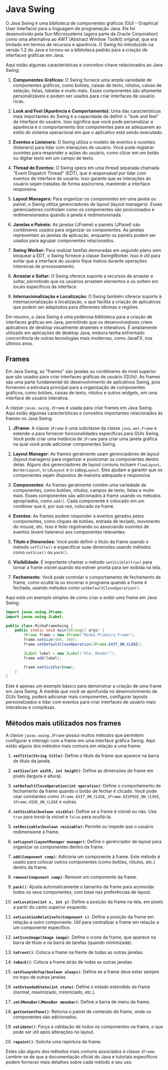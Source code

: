 # Java Swing

O Java Swing é uma biblioteca de componentes gráficos (GUI - Graphical User Interface) para a linguagem de programação Java. Ele foi desenvolvido pela Sun Microsystems (agora parte da Oracle Corporation) como uma alternativa ao AWT (Abstract Window Toolkit) original, que era limitado em termos de recursos e aparência. O Swing foi introduzido na versão 1.2 do Java e tornou-se a biblioteca padrão para a criação de interfaces gráficas em Java.

Aqui estão algumas características e conceitos-chave relacionados ao Java Swing:

1. **Componentes Gráficos:** O Swing fornece uma ampla variedade de componentes gráficos, como botões, caixas de texto, rótulos, caixas de seleção, listas, tabelas e muito mais. Esses componentes são altamente personalizáveis e podem ser usados para criar interfaces de usuário ricas.

2. **Look and Feel (Aparência e Comportamento):** Uma das características mais importantes do Swing é a capacidade de definir o "look and feel" da interface do usuário. Isso significa que você pode personalizar a aparência e o comportamento dos componentes para se adequarem ao estilo do sistema operacional em que o aplicativo está sendo executado.

3. **Eventos e Listeners:** O Swing utiliza o modelo de eventos e ouvintes (listeners) para lidar com interações do usuário. Você pode registrar ouvintes para responder a ações do usuário, como clicar em um botão ou digitar texto em um campo de texto.

4. **Thread de Eventos:** O Swing opera em uma thread separada chamada "Event Dispatch Thread" (EDT), que é responsável por lidar com eventos de interface do usuário. Isso garante que as interações do usuário sejam tratadas de forma assíncrona, mantendo a interface responsiva.

5. **Layout Managers:** Para organizar os componentes em uma janela ou painel, o Swing utiliza gerenciadores de layout (layout managers). Esses gerenciadores controlam como os componentes são posicionados e redimensionados quando a janela é redimensionada.

6. **Janelas e Painéis:** As janelas (JFrame) e painéis (JPanel) são contêineres usados para organizar os componentes. As janelas representam as janelas da aplicação, enquanto os painéis podem ser usados para agrupar componentes relacionados.

7. **Swing Worker:** Para realizar tarefas demoradas em segundo plano sem bloquear a EDT, o Swing fornece a classe SwingWorker. Isso é útil para evitar que a interface do usuário fique inativa durante operações intensivas de processamento.

8. **Arrastar e Soltar:** O Swing oferece suporte a recursos de arrastar e soltar, permitindo que os usuários arrastem elementos e os soltem em locais específicos da interface.

9. **Internacionalização e Localização:** O Swing também oferece suporte à internacionalização e localização, o que facilita a criação de aplicativos que podem ser adaptados para diferentes idiomas e regiões.

Em resumo, o Java Swing é uma poderosa biblioteca para a criação de interfaces gráficas em Java, permitindo que os desenvolvedores criem aplicativos de desktop visualmente atraentes e interativos. É amplamente utilizado em aplicações de desktop Java, embora tenha enfrentado concorrência de outras tecnologias mais modernas, como JavaFX, nos últimos anos.

## Frames

Em Java Swing, as "frames" são janelas ou contêineres de nível superior que são usados para criar interfaces gráficas de usuário (GUIs). As frames são uma parte fundamental do desenvolvimento de aplicativos Swing, pois fornecem a estrutura principal para a organização de componentes gráficos, como botões, caixas de texto, rótulos e outros widgets, em uma interface de usuário interativa.

A classe `javax.swing.JFrame` é usada para criar frames em Java Swing. Aqui estão algumas características e conceitos importantes relacionados às frames no Java Swing:

1. **JFrame**: A classe `JFrame` é uma subclasse da classe `java.awt.Frame` e estende-a para fornecer funcionalidades específicas para GUIs Swing. Você pode criar uma instância de `JFrame` para criar uma janela gráfica na qual você pode adicionar componentes Swing.

2. **Layout Manager**: As frames geralmente usam gerenciadores de layout (layout managers) para organizar e posicionar os componentes dentro delas. Alguns dos gerenciadores de layout comuns incluem `FlowLayout`, `BorderLayout`, `GridLayout` e `GridBagLayout`. Eles ajudam a garantir que os componentes sejam dispostos de maneira adequada e responsiva.

3. **Componentes**: As frames geralmente contêm uma variedade de componentes, como botões, rótulos, campos de texto, listas e muito mais. Esses componentes são adicionados à frame usando os métodos apropriados, como `add()`. Cada componente é colocado em um contêiner que é, por sua vez, colocado na frame.

4. **Eventos**: As frames podem responder a eventos gerados pelos componentes, como cliques de botões, entrada de teclado, movimento do mouse, etc. Isso é feito registrando ou associando ouvintes de eventos (event listeners) aos componentes relevantes.

5. **Título e Dimensões**: Você pode definir o título da frame usando o método `setTitle()` e especificar suas dimensões usando métodos como `setSize()` ou `pack()`.

6. **Visibilidade**: É importante chamar o método `setVisible(true)` para tornar a frame visível quando ela estiver pronta para ser exibida na tela.

7. **Fechamento**: Você pode controlar o comportamento de fechamento da frame, como ocultá-la ou encerrar o programa quando a frame é fechada, usando métodos como `setDefaultCloseOperation()`.

Aqui está um exemplo simples de como criar e exibir uma frame em Java Swing:

```java
import javax.swing.JFrame;
import javax.swing.JLabel;

public class MinhaFrameSwing {
    public static void main(String[] args) {
        JFrame frame = new JFrame("Minha Primeira Frame");
        frame.setSize(400, 300);
        frame.setDefaultCloseOperation(JFrame.EXIT_ON_CLOSE);

        JLabel label = new JLabel("Olá, Mundo!");
        frame.add(label);

        frame.setVisible(true);
    }
}
```

Este é apenas um exemplo básico para demonstrar a criação de uma frame em Java Swing. À medida que você se aprofunda no desenvolvimento de GUIs Swing, poderá adicionar mais componentes, configurar layouts personalizados e lidar com eventos para criar interfaces de usuário mais interativas e complexas.

## Métodos mais utilizados nos frames

A classe `javax.swing.JFrame` possui muitos métodos que permitem configurar e interagir com a frame em uma interface gráfica Swing. Aqui estão alguns dos métodos mais comuns em relação a uma frame:

1. **`setTitle(String title)`**: Define o título da frame que aparece na barra de título da janela.

2. **`setSize(int width, int height)`**: Define as dimensões da frame em pixels (largura e altura).

3. **`setDefaultCloseOperation(int operation)`**: Define o comportamento de fechamento da frame quando o botão de fechar é clicado. Você pode usar constantes como `JFrame.EXIT_ON_CLOSE`, `JFrame.DISPOSE_ON_CLOSE`, `JFrame.HIDE_ON_CLOSE` e outras.

4. **`setVisible(boolean visible)`**: Define se a frame é visível ou não. Use `true` para torná-la visível e `false` para ocultá-la.

5. **`setResizable(boolean resizable)`**: Permite ou impede que o usuário redimensione a frame.

6. **`setLayout(LayoutManager manager)`**: Define o gerenciador de layout para organizar os componentes dentro da frame.

7. **`add(Component comp)`**: Adiciona um componente à frame. Este método é usado para colocar outros componentes (como botões, rótulos, etc.) dentro da frame.

8. **`remove(Component comp)`**: Remove um componente da frame.

9. **`pack()`**: Ajusta automaticamente o tamanho da frame para acomodar todos os seus componentes, com base nas preferências de layout.

10. **`setLocation(int x, int y)`**: Define a posição da frame na tela, em pixels a partir do canto superior esquerdo.

11. **`setLocationRelativeTo(Component c)`**: Define a posição da frame em relação a outro componente. Útil para centralizar a frame em relação a um componente específico.

12. **`setIconImage(Image image)`**: Define o ícone da frame, que aparece na barra de título e na barra de tarefas (quando minimizada).

13. **`toFront()`**: Coloca a frame na frente de todas as outras janelas.

14. **`toBack()`**: Coloca a frame atrás de todas as outras janelas.

15. **`setAlwaysOnTop(boolean always)`**: Define se a frame deve estar sempre no topo de outras janelas.

16. **`setExtendedState(int state)`**: Define o estado estendido da frame (normal, maximizado, minimizado, etc.).

17. **`setJMenuBar(JMenuBar menubar)`**: Define a barra de menu da frame.

18. **`getContentPane()`**: Retorna o painel de conteúdo da frame, onde os componentes são adicionados.

19. **`validate()`**: Força a validação de todos os componentes na frame, o que pode ser útil após alterações no layout.

20. **`repaint()`**: Solicita uma repintura da frame.

Estes são alguns dos métodos mais comuns associados à classe `JFrame`. Lembre-se de que a documentação oficial do Java e tutoriais específicos podem fornecer mais detalhes sobre cada método e seu uso.
